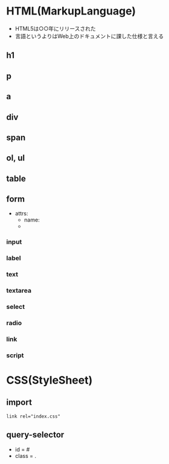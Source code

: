 
# HTML(MarkupLanguage)

- HTML5は○○年にリリースされた
- 言語というよりはWeb上のドキュメントに課した仕様と言える

## h1
## p

## a

## div
## span

## ol, ul

## table
## form

- attrs: 
  - name: 
  - 

### input
### label
### text
### textarea
### select
### radio

### link
### script


# CSS(StyleSheet)

## import

```html: index.html
link rel="index.css"
```

## query-selector

- id = #
- class = .


